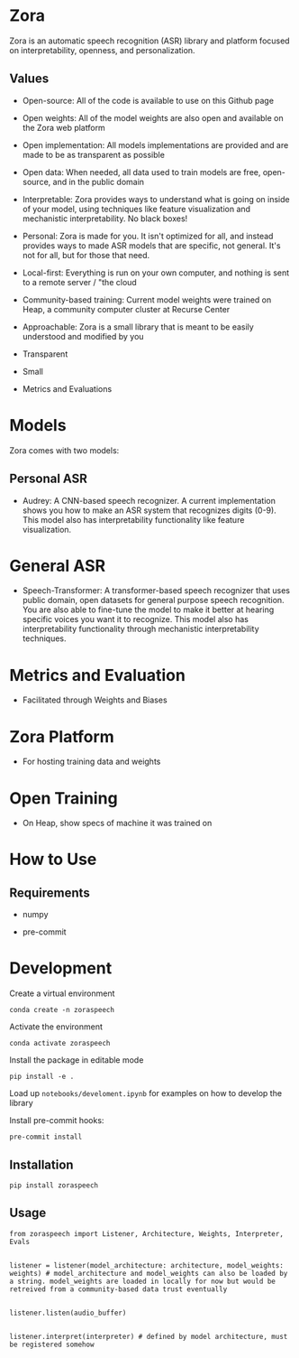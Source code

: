 # Zora

Zora is an automatic speech recognition (ASR) library and platform focused on interpretability, openness, and personalization.

## Values

- Open-source: All of the code is available to use on this Github page

- Open weights: All of the model weights are also open and available on the Zora web platform

- Open implementation: All models implementations are provided and are made to be as transparent as possible

- Open data: When needed, all data used to train models are free, open-source, and in the public domain

- Interpretable: Zora provides ways to understand what is going on inside of your model, using techniques like feature visualization and mechanistic interpretability. No black boxes!

- Personal: Zora is made for you. It isn't optimized for all, and instead provides ways to made ASR models that are specific, not general. It's not for all, but for those that need.

- Local-first: Everything is run on your own computer, and nothing is sent to a remote server / "the cloud

- Community-based training: Current model weights were trained on Heap, a community computer cluster at Recurse Center

- Approachable: Zora is a small library that is meant to be easily understood and modified by you

- Transparent

- Small

- Metrics and Evaluations

# Models

Zora comes with two models:

## Personal ASR

- Audrey: A CNN-based speech recognizer. A current implementation shows you how to make an ASR system that recognizes digits (0-9). This model also has interpretability functionality like feature visualization.

# General ASR
- Speech-Transformer: A transformer-based speech recognizer that uses public domain, open datasets for general purpose speech recognition. You are also able to fine-tune the model to make it better at hearing specific voices you want it to recognize. This model also has interpretability functionality through mechanistic interpretability techniques.

# Metrics and Evaluation
- Facilitated through Weights and Biases

# Zora Platform

- For hosting training data and weights

# Open Training

- On Heap, show specs of machine it was trained on

# How to Use

## Requirements

- numpy

- pre-commit

# Development

Create a virtual environment

`conda create -n zoraspeech`

Activate the environment

`conda activate zoraspeech`

Install the package in editable mode

`pip install -e .`

Load up `notebooks/develoment.ipynb` for examples on how to develop the library

Install pre-commit hooks:

`pre-commit install`

## Installation

`pip install zoraspeech`

## Usage

```
from zoraspeech import Listener, Architecture, Weights, Interpreter, Evals


listener = listener(model_architecture: architecture, model_weights: weights) # model_architecture and model_weights can also be loaded by a string. model_weights are loaded in locally for now but would be retreived from a community-based data trust eventually


listener.listen(audio_buffer)


listener.interpret(interpreter) # defined by model architecture, must be registered somehow
```